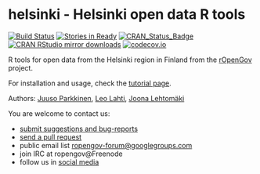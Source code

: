 helsinki - Helsinki open data R tools
========


[![Build Status](https://api.travis-ci.org/rOpenGov/helsinki.png)](https://travis-ci.org/rOpenGov/helsinki)
[![Stories in Ready](https://badge.waffle.io/ropengov/helsinki.png?label=Ready)](http://waffle.io/ropengov/helsinki)
[![CRAN_Status_Badge](http://www.r-pkg.org/badges/version/helsinki)](http://www.r-pkg.org/pkg/helsinki)
[![CRAN RStudio mirror downloads](http://cranlogs.r-pkg.org/badges/helsinki)](http://www.r-pkg.org/pkg/helsinki)
[![codecov.io](https://codecov.io/github/rOpenGov/helsinki/coverage.svg?branch=master)](https://codecov.io/github/rOpenGov/helsinki?branch=master)


R tools for open data from the Helsinki region in Finland from the [rOpenGov](http://ropengov.github.io) project.   

For installation and usage, check the [tutorial page](https://github.com/rOpenGov/helsinki/blob/master/vignettes/helsinki_tutorial.md). 

Authors: [Juuso Parkkinen](https://github.com/ouzor),  [Leo Lahti](https://github.com/antagomir), [Joona Lehtomäki](https://github.com/jlehtoma)
  
You are welcome to contact us:

* [submit suggestions and bug-reports](https://github.com/ropengov/helsinki/issues)
* [send a pull request](https://github.com/ropengov/helsinki/)
* public email list ropengov-forum@googlegroups.com
* join IRC at ropengov@Freenode
* follow us in [social media](http://ropengov.github.io/contribute/)  
  
